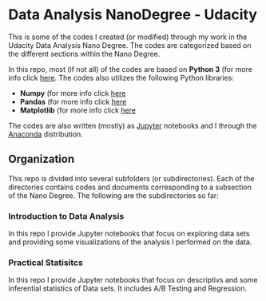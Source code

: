 # Data Analysis NanoDegree - Udacity
This is some of the codes I created (or modified) through my work in the Udacity Data Analysis Nano Degree. The codes are categorized based on the different sections within the Nano Degree.

In this repo, most (if not all) of the codes are based on **Python 3** (for more info click [here](https://www.python.org/). The codes also utilizes the following Python libraries:

- **Numpy** (for more info click [here](http://www.numpy.org/)
- **Pandas** (for more info click [here](https://pandas.pydata.org/about.html)
- **Matplotlib** (for more info click [here](https://matplotlib.org/)

The codes are also written (mostly) as [Jupyter](https://jupyter.org/) notebooks and I through the [Anaconda](https://www.anaconda.com/) distribution.

## Organization
This repo is divided into several subfolders (or subdirectories). Each of the directories contains codes and documents corresponding to a subsection of the Nano Degree. The following are the subdirectories so far:

### Introduction to Data Analysis 
In this repo I provide Jupyter notebooks that focus on exploring data sets and providing some visualizations of the analysis I performed on the data.

### Practical Statisitcs
In this repo I provide Jupyter notebooks that focus on descriptivs and some inferential statistics of Data sets. It includes A/B Testing and Regression.
